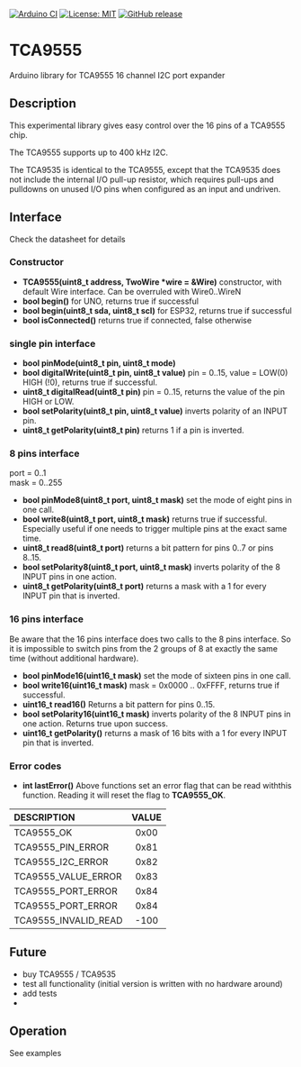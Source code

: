
[![Arduino CI](https://github.com/RobTillaart/TCA9555/workflows/Arduino%20CI/badge.svg)](https://github.com/marketplace/actions/arduino_ci)
[![License: MIT](https://img.shields.io/badge/license-MIT-green.svg)](https://github.com/RobTillaart/TCA9555/blob/master/LICENSE)
[![GitHub release](https://img.shields.io/github/release/RobTillaart/TCA9555.svg?maxAge=3600)](https://github.com/RobTillaart/TCA9555/releases)

# TCA9555

Arduino library for TCA9555 16 channel I2C port expander


## Description

This experimental library gives easy control over the 16 pins of a TCA9555 chip.

The TCA9555 supports up to 400 kHz I2C.

The TCA9535 is identical to the TCA9555, except that the TCA9535 does not include the internal I/O
pull-up resistor, which requires pull-ups and pulldowns on unused I/O pins when configured as an
input and undriven.



## Interface

Check the datasheet for details


### Constructor

- **TCA9555(uint8_t address, TwoWire \*wire = &Wire)** constructor, with default Wire interface. Can be overruled with Wire0..WireN
- **bool begin()** for UNO, returns true if successful
- **bool begin(uint8_t sda, uint8_t scl)** for ESP32, returns true if successful
- **bool isConnected()** returns true if connected, false otherwise


### single pin interface

- **bool pinMode(uint8_t pin, uint8_t mode)**
- **bool digitalWrite(uint8_t pin, uint8_t value)** pin = 0..15, value = LOW(0) HIGH (!0), returns true if successful.
- **uint8_t digitalRead(uint8_t pin)** pin = 0..15, returns the value of the pin HIGH or LOW.
- **bool setPolarity(uint8_t pin, uint8_t value)** inverts polarity of an INPUT pin.
- **uint8_t getPolarity(uint8_t pin)** returns 1 if a pin is inverted.


### 8 pins interface

port = 0..1  
mask = 0..255

- **bool pinMode8(uint8_t port, uint8_t mask)** set the mode of eight pins in one call.
- **bool write8(uint8_t port, uint8_t mask)** returns true if successful. Especially useful if one needs to trigger multiple pins at the exact same time.
- **uint8_t read8(uint8_t port)** returns a bit pattern for pins 0..7 or pins 8..15.
- **bool setPolarity8(uint8_t port, uint8_t mask)** inverts polarity of the 8 INPUT pins in one action.
- **uint8_t getPolarity(uint8_t port)** returns a mask with a 1 for every INPUT pin that is inverted.


### 16 pins interface

Be aware that the 16 pins interface does two calls to the 8 pins interface. So it is impossible to switch pins from the 2 groups of 8 at exactly the same time (without additional hardware).

- **bool pinMode16(uint16_t mask)** set the mode of sixteen pins in one call. 
- **bool write16(uint16_t mask)**  mask = 0x0000 .. 0xFFFF, returns true if successful.
- **uint16_t read16()** Returns a bit pattern for pins 0..15.
- **bool setPolarity16(uint16_t mask)** inverts polarity of the 8 INPUT pins in one action. Returns true upon success.
- **uint16_t getPolarity()** returns a mask of 16 bits with a 1 for every INPUT pin that is inverted.


### Error codes

- **int lastError()** Above functions set an error flag that can be read withthis function. Reading it will reset the flag to **TCA9555_OK**.

| DESCRIPTION          | VALUE |
|:---------------------|:-----:|
| TCA9555_OK           |  0x00 |
| TCA9555_PIN_ERROR    |  0x81 |
| TCA9555_I2C_ERROR    |  0x82 |
| TCA9555_VALUE_ERROR  |  0x83 |
| TCA9555_PORT_ERROR   |  0x84 |
| TCA9555_PORT_ERROR   |  0x84 |
| TCA9555_INVALID_READ |  -100 |


## Future

- buy TCA9555 / TCA9535
- test all functionality (initial version is written with no hardware around)
- add tests
- 


## Operation

See examples

